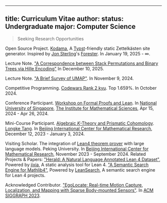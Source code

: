 
---
title: Curriculum Vitae
author: [](/kokic.md)
status: Undergraduate
major: Computer Science
---

<link link rel="stylesheet" href="./assets/cv-style.css">

> Seeking Research Opportunities

Open Source Project. [Kodama](https://github.com/kokic/kodama), A [Typst](https://typst.app/)-friendly static Zettelkästen site generator. Inspired by [Jon Sterling](https://www.jonmsterling.com/index/index.xml)'s [Forester](https://www.forester-notes.org/index/index.xml). In January 19, 2025 - $\infty$. 

Lecture Note. ["A Correspondence between Stack Permutations and Binary Trees via Hille Encoding"](/assets/publications/A%20Correspondence%20between%20Stack%20Permutations%20and%20Binary%20Trees%20via%20Hille%20Encoding.pdf) In December 10, 2025. 

Lecture Note. ["A Brief Survey of UMAP"](/assets/publications/A%20Brief%20Survey%20of%20UMAP.pdf). In  November 9, 2024. 

Competitive Programming. [Codewars Rank 2 kyu](https://www.codewars.com/users/kokic). Top 1.659%. In October 2024. 

Conference Participant. [Workshop on Formal Proofs and Lean](https://ims.nus.edu.sg/events/formalproofslean/). In [National University of Singapore](https://www.nus.edu.sg/), [The Institute for Mathematical Sciences](https://ims.nus.edu.sg/), Apr 15, 2024 - Apr 26, 2024. 

Mini-Course Participant. [Algebraic $K$-Theory and Prismatic Cohomology](https://bicmr.pku.edu.cn/content/show/70-3167.html?catid=KiQhKyYs).  [Longke Tang](https://web.math.princeton.edu/~longket/). In [Beijing International Center for Mathematical Research][bicmr], December 12, 2023 - January 3, 2024. 

Visiting Scholar. The integration of [Lean4 theorem prover](https://lean-lang.org/) with large language models. Peking University. In [Beijing International Center for Mathematical Research][bicmr], November 2023 - September 2024. Related Projects & Papers: ["Herald: A Natural Language Annotated Lean 4 Dataset"](https://arxiv.org/abs/2410.10878v2), Powered by [jixia](https://github.com/frenzymath/jixia), A static analysis tool for Lean 4. ["A Semantic Search Engine for Mathlib4"](https://arxiv.org/abs/2403.13310), Powered by [LeanSearch](https://github.com/frenzymath/LeanSearch), A semantic search engine for Lean 4 projects. 

Acknowledged Contributor. ["EgoLocate: Real-time Motion Capture, Localization, and Mapping with Sparse Body-mounted Sensors"](https://dl.acm.org/doi/10.1145/3592099). In [ACM SIGGRAPH 2023](https://s2023.siggraph.org/). 

[bicmr]: https://bicmr.pku.edu.cn
